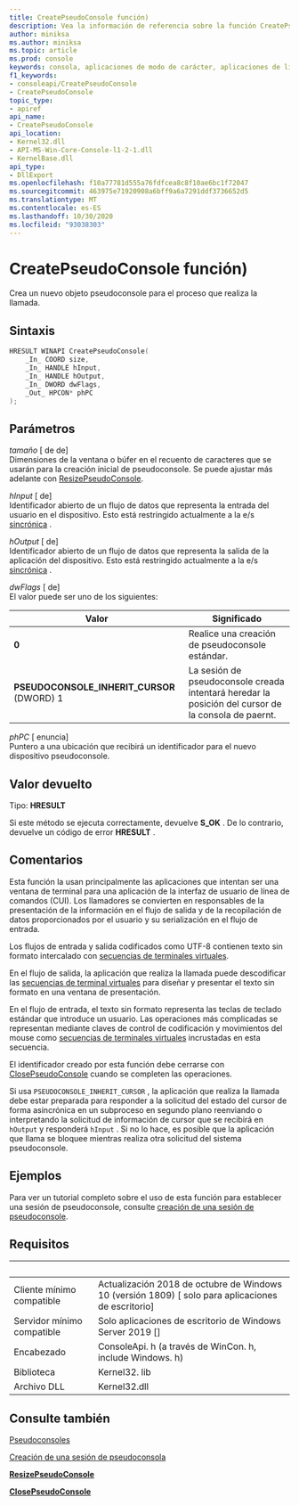 ```yaml
---
title: CreatePseudoConsole función)
description: Vea la información de referencia sobre la función CreatePseudoConsole, que asigna un nuevo pseudoconsole para el proceso de llamada.
author: miniksa
ms.author: miniksa
ms.topic: article
ms.prod: console
keywords: consola, aplicaciones de modo de carácter, aplicaciones de línea de comandos, aplicaciones de terminal, API de consola, conpty, pseudoconsole
f1_keywords:
- consoleapi/CreatePseudoConsole
- CreatePseudoConsole
topic_type:
- apiref
api_name:
- CreatePseudoConsole
api_location:
- Kernel32.dll
- API-MS-Win-Core-Console-l1-2-1.dll
- KernelBase.dll
api_type:
- DllExport
ms.openlocfilehash: f10a77781d555a76fdfcea8c8f10ae6bc1f72047
ms.sourcegitcommit: 463975e71920908a6bff9a6a7291ddf3736652d5
ms.translationtype: MT
ms.contentlocale: es-ES
ms.lasthandoff: 10/30/2020
ms.locfileid: "93038303"
---
```

# <a name="createpseudoconsole-function"></a>CreatePseudoConsole función)

Crea un nuevo objeto pseudoconsole para el proceso que realiza la llamada.

## <a name="syntax"></a>Sintaxis

```C
HRESULT WINAPI CreatePseudoConsole(
    _In_ COORD size,
    _In_ HANDLE hInput,
    _In_ HANDLE hOutput,
    _In_ DWORD dwFlags,
    _Out_ HPCON* phPC
);
```

## <a name="parameters"></a>Parámetros

*tamaño* \[ de de\]  
Dimensiones de la ventana o búfer en el recuento de caracteres que se usarán para la creación inicial de pseudoconsole. Se puede ajustar más adelante con [ResizePseudoConsole](resizepseudoconsole.md).

*hInput* \[ de\]  
Identificador abierto de un flujo de datos que representa la entrada del usuario en el dispositivo. Esto está restringido actualmente a la e/s [sincrónica](https://docs.microsoft.com/windows/desktop/Sync/synchronization-and-overlapped-input-and-output) .

*hOutput* \[ de\]  
Identificador abierto de un flujo de datos que representa la salida de la aplicación del dispositivo. Esto está restringido actualmente a la e/s [sincrónica](https://docs.microsoft.com/windows/desktop/Sync/synchronization-and-overlapped-input-and-output) .

*dwFlags* \[ de\]  
El valor puede ser uno de los siguientes:

| Valor | Significado |
|-|-|
| **0** | Realice una creación de pseudoconsole estándar. |
| **PSEUDOCONSOLE_INHERIT_CURSOR** (DWORD) 1 | La sesión de pseudoconsole creada intentará heredar la posición del cursor de la consola de paernt. |

*phPC* \[ enuncia\]  
Puntero a una ubicación que recibirá un identificador para el nuevo dispositivo pseudoconsole.

## <a name="return-value"></a>Valor devuelto

Tipo: **HRESULT**

Si este método se ejecuta correctamente, devuelve **S_OK** . De lo contrario, devuelve un código de error **HRESULT** .

## <a name="remarks"></a>Comentarios

Esta función la usan principalmente las aplicaciones que intentan ser una ventana de terminal para una aplicación de la interfaz de usuario de línea de comandos (CUI). Los llamadores se convierten en responsables de la presentación de la información en el flujo de salida y de la recopilación de datos proporcionados por el usuario y su serialización en el flujo de entrada.

Los flujos de entrada y salida codificados como UTF-8 contienen texto sin formato intercalado con [secuencias de terminales virtuales](console-virtual-terminal-sequences.md).

En el flujo de salida, la aplicación que realiza la llamada puede descodificar las [secuencias de terminal virtuales](console-virtual-terminal-sequences.md) para diseñar y presentar el texto sin formato en una ventana de presentación.

En el flujo de entrada, el texto sin formato representa las teclas de teclado estándar que introduce un usuario. Las operaciones más complicadas se representan mediante claves de control de codificación y movimientos del mouse como [secuencias de terminales virtuales](console-virtual-terminal-sequences.md) incrustadas en esta secuencia.

El identificador creado por esta función debe cerrarse con [ClosePseudoConsole](closepseudoconsole.md) cuando se completen las operaciones.

Si usa `PSEUDOCONSOLE_INHERIT_CURSOR` , la aplicación que realiza la llamada debe estar preparada para responder a la solicitud del estado del cursor de forma asincrónica en un subproceso en segundo plano reenviando o interpretando la solicitud de información de cursor que se recibirá en `hOutput` y responderá `hInput` . Si no lo hace, es posible que la aplicación que llama se bloquee mientras realiza otra solicitud del sistema pseudoconsole.

## <a name="examples"></a>Ejemplos

Para ver un tutorial completo sobre el uso de esta función para establecer una sesión de pseudoconsole, consulte [creación de una sesión de pseudoconsole](creating-a-pseudoconsole-session.md).

## <a name="requirements"></a>Requisitos

| &nbsp; | &nbsp; |
|-|-|
| Cliente mínimo compatible | Actualización 2018 de octubre de Windows 10 (versión 1809) \[ solo para aplicaciones de escritorio\] |
| Servidor mínimo compatible | Solo aplicaciones de escritorio de Windows Server 2019 \[\] |
| Encabezado | ConsoleApi. h (a través de WinCon. h, include Windows. h) |
| Biblioteca | Kernel32. lib |
| Archivo DLL | Kernel32.dll |

## <a name="see-also"></a>Consulte también

[Pseudoconsoles](pseudoconsoles.md)

[Creación de una sesión de pseudoconsola](creating-a-pseudoconsole-session.md)

[**ResizePseudoConsole**](resizepseudoconsole.md)

[**ClosePseudoConsole**](closepseudoconsole.md)
